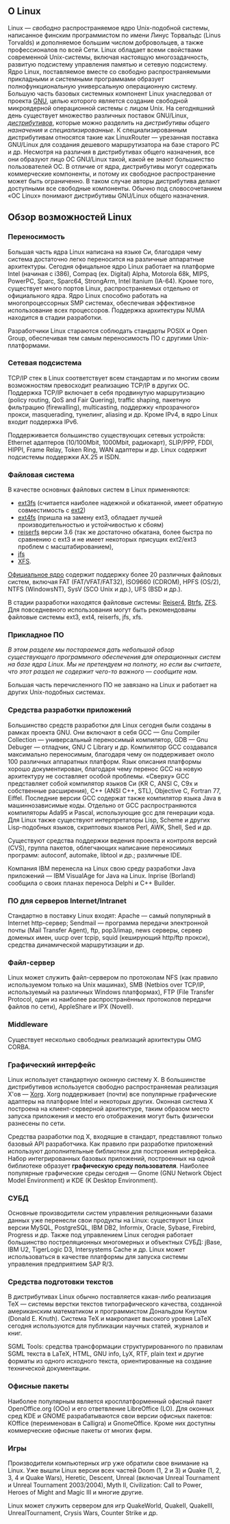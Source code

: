 ## О Linux

Linux — *свободно* распространяемое ядро Unix-подобной системы,
написанное финским программистом по имени Линус Торвальдс
(Linus Torvalds) и дополняемое большим числом добровольцев, а также
профессионалов по всей Сети. Linux обладает всеми свойствами
современной Unix-системы, включая настоящую многозадачность,
развитую подсистему управления памятью и сетевую подсистему. Ядро
Linux, поставляемое вместе со свободно распространяемыми прикладными и
системными программами образует полнофункциональную универсальную
операционную систему. Большую часть базовых системных компонент
Linux унаследовал от проекта [GNU](http://www.gnu.org/), целью которого
является создание свободной микроядерной операционной системы с лицом
Unix. На сегодняшний день существует множество различных поставок
GNU/Linux, [*дистрибутивов*](Дистрибутивы "wikilink"), которые можно
разделить на *дистрибутивы общего назначения* и
*специализированные*. К специализированным
дистрибутивам относятся такие как LinuxRouter — урезанная
поставка GNU/Linux для создания дешевого маршрутизатора на базе
старого PC и др. Несмотря на различия в дистрибутивах общего
назначения, все они образуют лицо ОС GNU/Linux такой, какой ее
знают большинство пользователей ОС. В отличие от ядра, дистрибутивы
могут содержать коммерческие компоненты, и потому их свободное
распространение может быть ограниченно. В таком случае авторы
дистрибутива делают доступными все свободные компоненты. Обычно под
словосочетанием «ОС Linux» понимают дистрибутивы GNU/Linux общего
назначения.

## Обзор возможностей Linux

### Переносимость

Большая часть ядра Linux написана на языке Си, благодаря чему система
достаточно легко переносится на различные аппаратные архитектуры.
Сегодня офицальное ядро Linux работает на платформе Intel (начиная с
i386), Compaq (ex. Digital) Alpha, Motorola 68k, MIPS, PowerPC, Sparc,
Sparc64, StrongArm, Intel Itanium (IA-64). Кроме того, существует много
портов Linux, распространяемых отдельно от официального ядра. Ядро
Linux способно работать на многопроцессорных SMP системах, обеспечивая
эффективное использование всех процессоров. Поддержка архитектуры NUMA
находится в стадии разработки.

Разработчики Linux стараются соблюдать стандарты POSIX и Open Group,
обеспечивая тем самым переносимость ПО с другими Unix-платформами.

### Сетевая подсистема

TCP/IP стек в Linux соответствует всем стандартам и по многим своим
возможностям превосходит реализацию TCP/IP в других ОС. Поддержка
TCP/IP включает в себя продвинутую маршрутизацию (policy routing, QoS
and Fair Quering), traffic shaping, пакетную фильтрацию (firewalling),
multicasting, поддержку «прозрачного» прокси, masquerading, тунелинг,
aliasing и др. Кроме IPv4, в ядро Linux входит поддержка IPv6.

Поддерживается большинство существующих сетевых устройств: Ethernet
адаптеров (10/100Mbit, 1000Mbit, радиокарт), SLIP/PPP, FDDI, HIPPI,
Frame Relay, Token Ring, WAN адаптеры и др. Linux содержит подсистемы
поддержки AX.25 и ISDN.

### Файловая система

В качестве основных файловых систем в Linux применяются:

  - [ext3fs](http://ru.wikipedia.org/wiki/Ext3) (считается наиболее
    надежной и обкатанной, имеет обратную совместимость с
    [ext2](http://ru.wikipedia.org/wiki/Ext2))
  - [ext4fs](http://ru.wikipedia.org/wiki/Ext4) (пришла на замену ext3,
    обладает лучшей производительностью и устойчивостью к сбоям)
  - [reiserfs](http://ru.wikipedia.org/wiki/ReiserFS) версии 3.6 (так же
    достаточно обкатана, более быстра по сравнению с ext3 и не имеет
    некоторых присущих ext2/ext3 проблем с масштабированием),
  - [jfs](http://ru.wikipedia.org/wiki/JFS)
  - [XFS](http://ru.wikipedia.org/wiki/XFS).

[Официальное ядро](http://kernel.org/) содержит поддержку более 20
различных файловых систем, включая FAT (FAT/VFAT/FAT32), ISO9660
(CDROM), HPFS (OS/2), NTFS (WindowsNT), SysV (SCO Unix и др.), UFS (BSD
и др.).

В стадии разработки находятся файловые системы:
[Reiser4](http://ru.wikipedia.org/wiki/Reiser4),
[Btrfs](http://ru.wikipedia.org/wiki/Btrfs),
[ZFS](http://zfsonlinux.org). Для повседневного использования могут быть
рекомендованы файловые системы ext3, ext4, reiserfs, jfs, xfs.

### Прикладное ПО

*В этом разделе мы постараемся дать небольшой обзор существующего
программного обеспечения для операционных систем на базе ядра
Linux. Мы не претендуем на полноту, но если вы считаете, что этот раздел
не содержит чего-то важного — сообщите нам.*

Большая часть перечисленного ПО не завязано на Linux и работает на
других Unix-подобных системах.

### Средства разработки приложений

Большинство средств разработки для Linux сегодня были созданы в рамках
проекта GNU. Они включают в себя GCC — Gnu Compiler Collection —
универсальный переносимый компилятор, GDB — Gnu Debuger —
отладчик, GNU C Library и др. Компилятор GCC создавался
максимально переносимым, благодаря чему он поддерживает около
100 различных аппаратных платформ. Язык описания платформы хорошо
документирован, благодаря чему перенос GCC на новую архитектуру
не составляет особой проблемы. «Сверху» GCC представляет собой
компилятор языков Си (KR C, ANSI C, C9x и собственные
расширения), C++ (ANSI C++, STL), Objective C, Fortran 77,
Eiffel. Последние версии GCC содержат также компилятор языка Java в
машиннозависимые коды. Отдельно от GCC распространяются компиляторы
Ada95 и Pascal, использующие gcc для генерации кода. Для Linux также
существуют интерпретаторы Lisp, Scheme и других Lisp-подобных
языков, скриптовых языков Perl, AWK, Shell, Sed и др.

Существуют средства поддержки ведения проекта и контроля версий (CVS),
группа пакетов, облегчающих написание переносимых программ: autoconf,
automake, libtool и др.; различные IDE.

Компания IBM перенесла на Linux свою среду разработки Java приложений —
IBM VisualAge for Java на Linux. Inprise (Borland) сообщила о своих
планах переноса Delphi и C++ Builder.

### ПО для серверов Internet/Intranet

Стандартно в поставку Linux входят: Apache — самый популярный в Internet
http-сервер; Sendmail — программа передачи электронной почты (Mail
Transfer Agent), ftp, pop3/imap, news серверы, сервер доменых имен, uucp
over tcpip, squid (кеширующий http/ftp прокси), средства динамической
маршрутизации и др.

### Файл-сервер

Linux может служить файл-сервером по протоколам NFS (как правило
используемом только на Unix машинах), SMB (Netbios over TCP/IP,
используемый на различных Windows платформах), FTP (File Transfer
Protocol, один из наиболее распространённых протоколов передачи файлов
по сети), AppleShare и IPX (Novell).

### Middleware

Существует несколько свободных реализаций архитектуры OMG CORBA.

### Графический интерфейс

Linux использует стандартную оконную систему X. В большинстве
дистрибутивов используется свободно распространяемая
реализация X'ов — [Xorg](http://www.x.org/). Xorg поддерживает
(почти) все популярные графические адаптеры на платформе Intel и
некоторых других. Оконная система X построена на
клиент-серверной архитектуре, таким образом место запуска
приложения и место его отображения могут быть физически разнесены по
сети.

Средства разработки под X, входящие в стандарт, представляют только
базовый API разработчика. Как правило при разработке приложений
используют дополнительные библиотеки для построения интерфейса.
Набор интегрированных базовых приложений, построенных на одной
библиотеке образует **графическую среду пользователя**. Наиболее
популярные графические среды сегодня — Gnome (GNU Network Object
Model Environment) и KDE (K Desktop Environment).

### СУБД

Основные производители систем управления реляционными базами данных уже
перенесли свои продукты на Linux: существуют Linux версии MySQL,
PostgreSQL, IBM DB2, Informix, Oracle, Sybase, Firebird, Progress и др.
Также под управлением Linux сегодня работает большинство
постреляционных многомерных и объектных СУБД: jBase, IBM
U2, TigerLogic D3, Intersystems Cache и др. Linux может использоваться в
качестве платформы для запуска системы управления предприятием SAP R/3.

### Средства подготовки текстов

В дистрибутивах Linux обычно поставляется какая-либо реализация TeX —
системы верстки текстов типографического качества, созданной
американским математиком и программистом Дональдом Кнутом
(Donald E. Knuth). Система TeX и макропакет высокого уровня LaTeX
сегодня используются для публикации научных статей, журналов и
книг.

SGML Tools: средства трансформации структурированного по правилам SGML
текста в LaTeX, HTML, GNU info, LyX, RTF, plain text и другие форматы
из одного исходного текста, ориентированные на создание технической
документации.

### Офисные пакеты

Наиболее популярным является кросплатформенный офисный пакет
OpenOffice.org (OOo) и его ответвление LibreOffice (LO). Для оконных
сред KDE и GNOME разрабатываются свои версии офисных пакетов:
KOffice (переименован в Calligra) и GnomeOffice. Кроме них доступны
коммерческие офисные пакеты от многих фирм.

### Игры

Производители компьютерных игр уже обратили свое внимание на Linux. Уже
вышли Linux версии всех частей Doom (1, 2 и 3) и Quake (1, 2, 3, 4 и
Quake Wars), Heretic, Descent, Unreal (включая Unreal Tournament и
Unreal Tournament 2003/2004), Myth II, Civilization: Call to Power,
Heroes of Might and Magic III и многие другие.

Linux может служить сервером для игр QuakeWorld, QuakeII, QuakeIII,
UnrealTournament, Crysis Wars, Counter Strike и др.